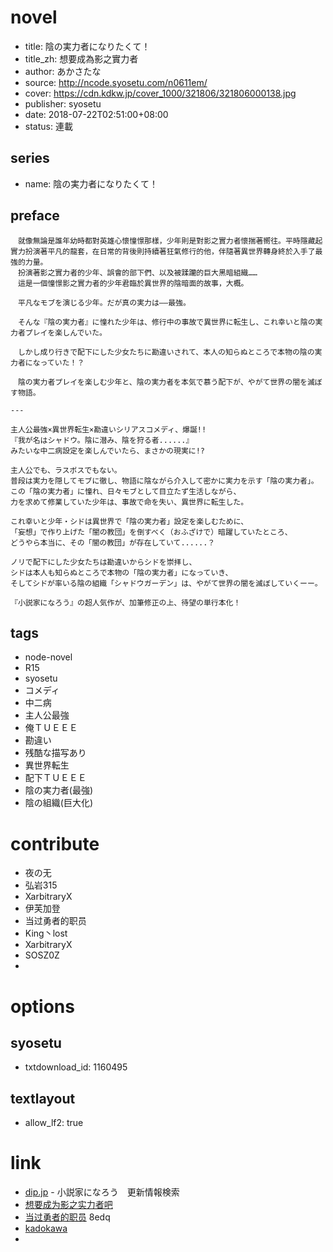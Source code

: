 # novel

- title: 陰の実力者になりたくて！
- title_zh: 想要成為影之實力者
- author: あかさたな
- source: http://ncode.syosetu.com/n0611em/
- cover: https://cdn.kdkw.jp/cover_1000/321806/321806000138.jpg
- publisher: syosetu
- date: 2018-07-22T02:51:00+08:00
- status: 連載

## series

- name: 陰の実力者になりたくて！

## preface


```
　就像無論是誰年幼時都對英雄心懷憧憬那樣，少年則是對影之實力者懷揣著嚮往。平時隱藏起實力扮演著平凡的龍套，在日常的背後則持續著狂氣修行的他，伴隨著異世界轉身終於入手了最強的力量。
　扮演著影之實力者的少年、誤會的部下們、以及被蹂躪的巨大黑暗組織……
　這是一個憧憬影之實力者的少年君臨於異世界的陰暗面的故事，大概。

　平凡なモブを演じる少年。だが真の実力は――最強。

　そんな『陰の実力者』に憧れた少年は、修行中の事故で異世界に転生し、これ幸いと陰の実力者プレイを楽しんでいた。

　しかし成り行きで配下にした少女たちに勘違いされて、本人の知らぬところで本物の陰の実力者になっていた！？

　陰の実力者プレイを楽しむ少年と、陰の実力者を本気で慕う配下が、やがて世界の闇を滅ぼす物語。

---

主人公最強×異世界転生×勘違いシリアスコメディ、爆誕!!
『我が名はシャドウ。陰に潜み、陰を狩る者......』  
みたいな中二病設定を楽しんでいたら、まさかの現実に!?  

主人公でも、ラスボスでもない。  
普段は実力を隠してモブに徹し、物語に陰ながら介入して密かに実力を示す「陰の実力者」。  
この「陰の実力者」に憧れ、日々モブとして目立たず生活しながら、  
力を求めて修業していた少年は、事故で命を失い、異世界に転生した。  

これ幸いと少年・シドは異世界で「陰の実力者」設定を楽しむために、  
「妄想」で作り上げた「闇の教団」を倒すべく（おふざけで）暗躍していたところ、  
どうやら本当に、その「闇の教団」が存在していて......？  

ノリで配下にした少女たちは勘違いからシドを崇拝し、  
シドは本人も知らぬところで本物の「陰の実力者」になっていき、  
そしてシドが率いる陰の組織「シャドウガーデン」は、やがて世界の闇を滅ぼしていくーー。  

『小説家になろう』の超人気作が、加筆修正の上、待望の単行本化！

```

## tags

- node-novel
- R15
- syosetu
- コメディ
- 中二病
- 主人公最強
- 俺ＴＵＥＥＥ
- 勘違い
- 残酷な描写あり
- 異世界転生
- 配下ＴＵＥＥＥ
- 陰の実力者(最強)
- 陰の組織(巨大化)

# contribute

- 夜の无
- 弘岩315
- XarbitraryX
- 伊芙加登
- 当过勇者的职员
- King丶lost
- XarbitraryX
- SOSZ0Z
- 

# options

## syosetu

- txtdownload_id: 1160495

## textlayout

- allow_lf2: true

# link

- [dip.jp](https://narou.dip.jp/search.php?text=n0611em&novel=all&genre=all&new_genre=all&length=0&down=0&up=100) - 小説家になろう　更新情報検索
- [想要成为影之实力者吧](https://tieba.baidu.com/f?kw=%E6%83%B3%E8%A6%81%E6%88%90%E4%B8%BA%E5%BD%B1%E4%B9%8B%E5%AE%9E%E5%8A%9B%E8%80%85&ie=utf-8&tp=0 "想要成为影之实力者")
- [当过勇者的职员](https://pan.baidu.com/s/1ROkx_9avE2NupIPXyPX87Q) 8edq
- [kadokawa](https://www.kadokawa.co.jp/product/321806000138/)
- 



